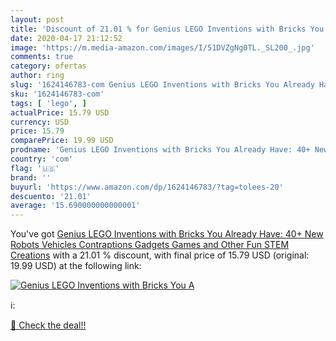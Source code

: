 ```yaml
---
layout: post
title: 'Discount of 21.01 % for Genius LEGO Inventions with Bricks You A'
date: 2020-04-17 21:12:52
image: 'https://m.media-amazon.com/images/I/51DVZgNg0TL._SL200_.jpg'
comments: true
category: ofertas
author: ring
slug: '1624146783-com Genius LEGO Inventions with Bricks You Already Have: 40+...'
sku: '1624146783-com'
tags: [ 'lego', ]
actualPrice: 15.79 USD
currency: USD
price: 15.79
comparePrice: 19.99 USD
prodname: 'Genius LEGO Inventions with Bricks You Already Have: 40+ New Robots  Vehicles  Contraptions  Gadgets  Games and Other Fun STEM Creations'
country: 'com'
flag: '🇺🇸'
brand: ''
buyurl: 'https://www.amazon.com/dp/1624146783/?tag=tolees-20'
descuento: '21.01'
average: '15.690000000000001'
---
```


You've got [Genius LEGO Inventions with Bricks You Already Have: 40+ New Robots  Vehicles  Contraptions  Gadgets  Games and Other Fun STEM Creations](https://www.amazon.com/dp/1624146783/?tag=tolees-20) with a  21.01 % discount, with final price of 15.79 USD (original: 19.99 USD) at the following link:

[![Genius LEGO Inventions with Bricks You A](https://m.media-amazon.com/images/I/51DVZgNg0TL._SL200_.jpg)](https://www.amazon.com/dp/1624146783/?tag=tolees-20)

ℹ️:


[🛒 Check the deal!!](https://www.amazon.com/dp/1624146783/?tag=tolees-20)
